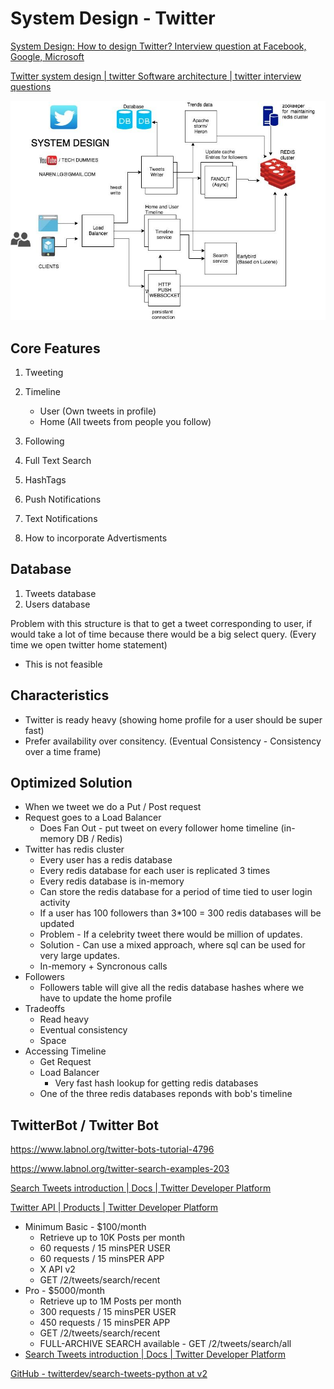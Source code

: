 # System Design - Twitter

[System Design: How to design Twitter? Interview question at Facebook, Google, Microsoft](https://www.youtube.com/watch?v=KmAyPUv9gOY)

[Twitter system design | twitter Software architecture | twitter interview questions](https://www.youtube.com/watch?v=wYk0xPP_P_8)

![image](../../media/System-Design-Twitter-image1.jpg)

## Core Features

1. Tweeting
2. Timeline
    - User (Own tweets in profile)
    - Home (All tweets from people you follow)

3. Following
4. Full Text Search
5. HashTags
6. Push Notifications
7. Text Notifications
8. How to incorporate Advertisments

## Database

1. Tweets database
2. Users database

Problem with this structure is that to get a tweet corresponding to user, if would take a lot of time because there would be a big select query. (Every time we open twitter home statement)

- This is not feasible

## Characteristics

- Twitter is ready heavy (showing home profile for a user should be super fast)
- Prefer availability over consitency. (Eventual Consistency - Consistency over a time frame)

## Optimized Solution

- When we tweet we do a Put / Post request
- Request goes to a Load Balancer
    - Does Fan Out - put tweet on every follower home timeline (in-memory DB / Redis)
- Twitter has redis cluster
    - Every user has a redis database
    - Every redis database for each user is replicated 3 times
    - Every redis database is in-memory
    - Can store the redis database for a period of time tied to user login activity
    - If a user has 100 followers than 3*100 = 300 redis databases will be updated
    - Problem - If a celebrity tweet there would be million of updates.
    - Solution - Can use a mixed approach, where sql can be used for very large updates.
    - In-memory + Syncronous calls
- Followers
    - Followers table will give all the redis database hashes where we have to update the home profile
- Tradeoffs
    - Read heavy
    - Eventual consistency
    - Space
- Accessing Timeline
    - Get Request
    - Load Balancer
        - Very fast hash lookup for getting redis databases
    - One of the three redis databases reponds with bob's timeline

## TwitterBot / Twitter Bot

https://www.labnol.org/twitter-bots-tutorial-4796

https://www.labnol.org/twitter-search-examples-203

[Search Tweets introduction | Docs | Twitter Developer Platform](https://developer.twitter.com/en/docs/twitter-api/tweets/search/introduction)

[Twitter API | Products | Twitter Developer Platform](https://developer.twitter.com/en/products/twitter-api)

- Minimum Basic - $100/month
   	- Retrieve up to 10K Posts per month
   	- 60 requests / 15 minsPER USER
   	- 60 requests / 15 minsPER APP
   	- X API v2
   	- GET /2/tweets/search/recent
- Pro - $5000/month
   	- Retrieve up to 1M Posts per month
   	- 300 requests / 15 minsPER USER
   	- 450 requests / 15 minsPER APP
   	- GET /2/tweets/search/recent
   	- FULL-ARCHIVE SEARCH available - GET /2/tweets/search/all
- [Search Tweets introduction | Docs | Twitter Developer Platform](https://developer.twitter.com/en/docs/twitter-api/tweets/search/introduction)

[GitHub - twitterdev/search-tweets-python at v2](https://github.com/twitterdev/search-tweets-python/tree/v2)
